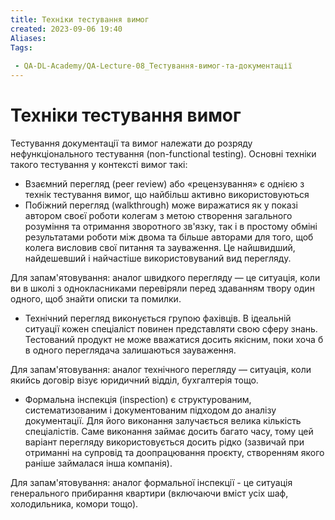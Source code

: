 ```yaml
---
title: Техніки тестування вимог
created: 2023-09-06 19:40
Aliases:
Tags: 
 
 - QA-DL-Academy/QA-Lecture-08_Тестування-вимог-та-документації
---
```

# Техніки тестування вимог

Тестування документації та вимог належати до розряду нефункціонального тестування (non-functional testing). Основні техніки такого тестування у контексті вимог такі:

- Взаємний перегляд (peer review) або «рецензування» є однією з технік тестування вимог, що найбільш активно використовуються
- Побіжний перегляд (walkthrough) може виражатися як у показі автором своєї роботи колегам з метою створення загального розуміння та отримання зворотного зв'язку, так і в простому обміні результатами роботи між двома та більше авторами для того, щоб колега висловив свої питання та зауваження. Це найшвидший, найдешевший і найчастіше використовуваний вид перегляду.

Для запам'ятовування: аналог швидкого перегляду — це ситуація, коли ви в школі з однокласниками перевіряли перед здаванням твору один одного, щоб знайти описки та помилки.
- Технічний перегляд виконується групою фахівців. В ідеальній ситуації кожен спеціаліст повинен представляти свою сферу знань. Тестований продукт не може вважатися досить якісним, поки хоча б в одного переглядача залишаються зауваження.

Для запам'ятовування: аналог технічного перегляду — ситуація, коли якийсь договір візує юридичний відділ, бухгалтерія тощо.
- Формальна інспекція (inspection) є структурованим, систематизованим і документованим підходом до аналізу документації. Для його виконання залучається велика кількість спеціалістів. Саме виконання займає досить багато часу, тому цей варіант перегляду використовується досить рідко (зазвичай при отриманні на супровід та доопрацювання проєкту, створенням якого раніше займалася інша компанія).

Для запам'ятовування: аналог формальної інспекції - це ситуація генерального прибирання квартири (включаючи вміст усіх шаф, холодильника, комори тощо).